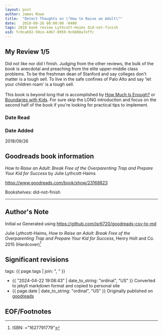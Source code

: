 ```yaml
---
layout: post
author: James Rowe
title:  "Detect Thoughts on \"How to Raise an Adult\""
date:   2018-09-26 00:00:00 -0400
tags: 2018 book review Lythcott-Haims did-not-finish
uid: fc9cab92-50ce-4db7-8959-9cb888a7effc
---
```


<!-- highly dependent on how you personally use jekyll templates, and how you want this to show up -->
<!-- escape any jekyll keys with double brackets -->

## My Review 1/5

Did not like nor did I finish. Judging from the other reviews, the bulk of the book is anecdotal and preaching from the elite upper-middle class problems. To be the freshman dean of Stanford and say colleges don't matter is a tough sell. To live in the safe confines of Palo Alto and say 'let your children roam' is a tough sell.<br/><br/>This book is beyond long that is accomplished by [How Much Is Enough?](https://www.goodreads.com/book/show/157936) or [Boundaries with Kids](https://www.goodreads.com/book/show/40930550). For sure skip the LONG introduction and focus on the second half of the book if you're looking for practical tips to implement.

### Date Read


### Date Added
2018/09/26

## Goodreads book information

*How to Raise an Adult: Break Free of the Overparenting Trap and Prepare Your Kid for Success* by Julie Lythcott-Haims

https://www.goodreads.com/book/show/23168823

Bookshelves: did-not-finish

---

## Author's Note

Initial `md` Generated using https://github.com/jsr6720/goodreads-csv-to-md

Julie Lythcott-Haims, *How to Raise an Adult: Break Free of the Overparenting Trap and Prepare Your Kid for Success*,  Henry Holt and Co. 2015 (Hardcover)[^1]

## Significant revisions

tags: {{ page.tags | join: ", " }} <!-- todo move this somewhere -->

- {{ "2024-04-22 19:08:43" | date_to_string: "ordinal", "US" }} Converted to jekyll markdown format and copied to personal site
- {{ page.date | date_to_string: "ordinal", "US" }} Originally published on [goodreads](https://www.goodreads.com)

## EOF/Footnotes

[^1]: ISBN: ="1627791779"